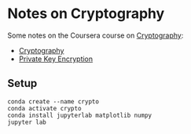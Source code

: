 # Notes on Cryptography

Some notes on the Coursera course on [Cryptography](https://www.coursera.org/learn/cryptography):

* [Cryptography](https://nbviewer.jupyter.org/github/thomd/notes-on-cryptography/blob/main/cryptography.ipynb)
* [Private Key Encryption](https://nbviewer.jupyter.org/github/thomd/notes-on-cryptography/blob/main/private-key-encryption.ipynb)

## Setup

    conda create --name crypto
    conda activate crypto
    conda install jupyterlab matplotlib numpy
    jupyter lab
